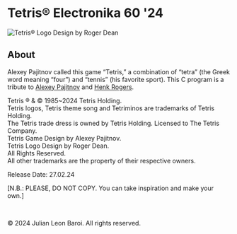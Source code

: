 # Tetris® Electronika 60 '24
![Tetris® Logo Design by Roger Dean](https://github.com/JulianLeonBaroi/Tetris-Electronika-60-24/assets/160746860/a090bb33-cc15-4956-9d03-4c3bc2506cce)
<p>
  <h2> About </h2>
  Alexey Pajitnov called this game “Tetris,” a combination of “tetra” (the Greek word meaning “four”) and “tennis” (his favorite sport). This C program is a tribute to
  <a href = "https://en.wikipedia.org/wiki/Alexey_Pajitnov">Alexey Pajitnov</a> and <a href = "https://en.wikipedia.org/wiki/Henk_Rogers">Henk Rogers</a>.
</p>
<p>
Tetris ® & © 1985~2024 Tetris Holding. <br>
Tetris logos, Tetris theme song and Tetriminos are trademarks of Tetris Holding. <br>
The Tetris trade dress is owned by Tetris Holding. Licensed to The Tetris Company. <br>
Tetris Game Design by Alexey Pajitnov. <br>
Tetris Logo Design by Roger Dean. <br>
All Rights Reserved. <br>
All other trademarks are the property of their respective owners.
</p>
<p>
  Release Date: 27.02.24
</p>
<p>
  [N.B.: PLEASE, DO NOT COPY. You can take inspiration and make your own.]
</p>
<br>
<p>
  © 2024 Julian Leon Baroi. All rights reserved.
</p>
